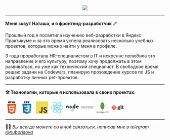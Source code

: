 
<div id="header" align="center">
  <img src="https://media.giphy.com/media/v1.Y2lkPTc5MGI3NjExcjluMnV0eWl3NjdxbmRrYmt3MnRwcWpkdHp5OGo4cWdhenFicWY2NyZlcD12MV9pbnRlcm5hbF9naWZfYnlfaWQmY3Q9Zw/MeJgB3yMMwIaHmKD4z/giphy.gif" width="200"/>
</div>

____

**Меня зовут Наташа, и я фронтенд-разработчик 🪄**

Прошлый год я посвятила изучению веб-разработки в Яндекс Практикуме и за это время успела реализовать несколько учебных проектов, которые можно найти у меня в профиле.

3 года проработала HR-специалистом в IT и искренне полюбила это направление и его культуру, поэтому хочу продолжать в этом развиваться, но уже как технический специалист. В свободное время решаю задачи на Codewars, планирую прохождение курсов по JS и разработку личных pet-проектов.

____

**🛠 Технологии, которые я использовала в своих проектах:**

<div>
  <img src="https://github.com/devicons/devicon/blob/master/icons/html5/html5-original-wordmark.svg" title="HTML" alt="HTML" width="40" height="40"/>&nbsp;
  <img src="https://github.com/devicons/devicon/blob/master/icons/css3/css3-original-wordmark.svg" title="CSS" alt="CSS" width="40" height="40"/>&nbsp;
  <img src="https://github.com/devicons/devicon/blob/master/icons/javascript/javascript-original.svg" title="JavaScript" alt="JavaScript" width="40" height="40"/>&nbsp;
  <img src="https://github.com/devicons/devicon/blob/master/icons/react/react-original.svg" title="React" alt="React" width="40" height="40"/>&nbsp;
  <img src="https://github.com/devicons/devicon/blob/master/icons/nodejs/nodejs-original-wordmark.svg" title="Node.js" alt="Node.js" width="40" height="40"/>&nbsp;
  <img src="https://github.com/devicons/devicon/blob/master/icons/express/express-original-wordmark.svg" title="Express" alt="Express" width="40" height="40"/>&nbsp;
  <img src="https://github.com/devicons/devicon/blob/master/icons/mongodb/mongodb-original-wordmark.svg" title="MongoDB" alt="MongoDB" width="40" height="40"/>&nbsp;
  <img src="https://github.com/devicons/devicon/blob/master/icons/git/git-original-wordmark.svg" title="Git" alt="Git" width="40" height="40"/>&nbsp;
</div>

____


🧑‍💻 _Вы всегда можете со мной связаться, написав мне в telegram [@nuborisova](https://t.me/nuborisova)_
